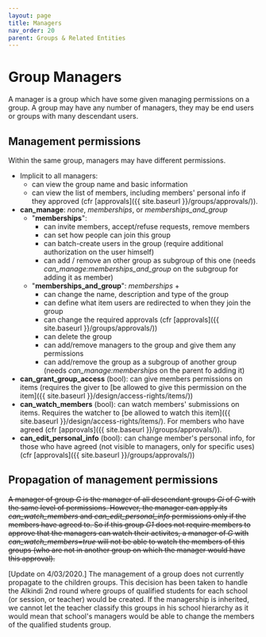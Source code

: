 ```yaml
---
layout: page
title: Managers
nav_order: 20
parent: Groups & Related Entities
---
```


# Group Managers

A manager is a group which have some given managing permissions on a group. A group may have any number of managers, they may be end users or groups with many descendant users.

## Management permissions

Within the same group, managers may have different permissions.

* Implicit to all managers:
  * can view the group name and basic information
  * can view the list of members, including members' personal info if they approved (cfr [approvals]({{ site.baseurl }}/groups/approvals/)).
* **can_manage**: *none*, *memberships*, or *memberships_and_group*
  * "**memberships**":
     * can invite members, accept/refuse requests, remove members
     * can set how people can join this group
     * can batch-create users in the group (require additional authorization on the user himself)
     * can add / remove an other group as subgroup of this one (needs *can_manage:memberships_and_group* on the subgroup for adding it as member)
  * "**memberships_and_group**": *memberships* +
     * can change the name, description and type of the group
     * can define what item users are redirected to when they join the group
     * can change the required approvals (cfr [approvals]({{ site.baseurl }}/groups/approvals/))
     * can delete the group
     * can add/remove managers to the group and give them any permissions
     * can add/remove the group as a subgroup of another group (needs *can_manage:memberships* on the parent fo adding it)
* **can_grant_group_access** (bool): can give members permissions on items (requires the giver to [be allowed to give this permission on the item]({{ site.baseurl }}/design/access-rights/items/))
* **can_watch_members** (bool): can watch members' submissions on items. Requires the watcher to [be allowed to watch this item]({{ site.baseurl }}/design/access-rights/items/). For members who have agreed (cfr [approvals]({{ site.baseurl }}/groups/approvals/)).
* **can_edit_personal_info** (bool): can change member's personal info, for those who have agreed (not visible to managers, only for specific uses) (cfr [approvals]({{ site.baseurl }}/groups/approvals/))

## Propagation of management permissions

~~A manager of group *G* is the manager of all descendant groups *Gi* of *G* with the same level of permissions. However, the manager can apply its *can_watch_members* and *can_edit_personal_info* permissions only if the members have agreed to. So if this group *G1* does not require members to approve that the managers can watch their activites, a manager of *G* with *can_watch_members=true* will not be able to watch the members of this groups (who are not in another group on which the manager would have this approval).~~

[Update on 4/03/2020.] The management of a group does not currently propagate to the children groups. This decision has been taken to handle the Alkindi 2nd round where groups of qualified students for each school (or session, or teacher) would be created. If the managership is inherited, we cannot let the teacher classify this groups in his school hierarchy as it would mean that school's managers would be able to change the members of the qualified students group.

